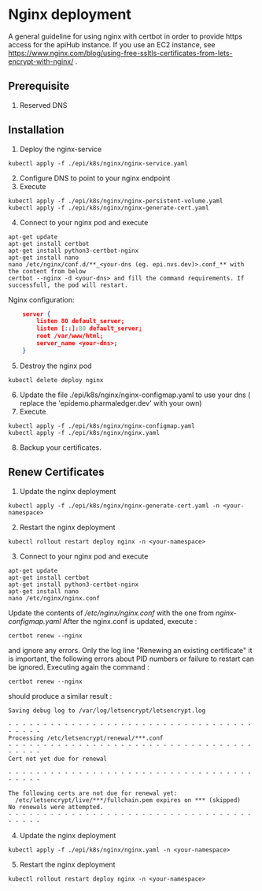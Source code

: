 # Nginx deployment

A general guideline for using nginx with certbot in order to provide https access for the apiHub instance.
If you use an EC2 instance, see https://www.nginx.com/blog/using-free-ssltls-certificates-from-lets-encrypt-with-nginx/ .

## Prerequisite
1. Reserved DNS

## Installation

1. Deploy the nginx-service
```shell
kubectl apply -f ./epi/k8s/nginx/nginx-service.yaml
```
2. Configure DNS to point to your nginx endpoint
3. Execute
```shell
kubectl apply -f ./epi/k8s/nginx/nginx-persistent-volume.yaml
kubectl apply -f ./epi/k8s/nginx/nginx-generate-cert.yaml
```
4. Connect to your nginx pod and execute
```shell
apt-get update
apt-get install certbot
apt-get install python3-certbot-nginx
apt-get install nano
nano /etc/nginx/conf.d/**_<your-dns (eg. epi.nvs.dev)>.conf_** with the content from below
certbot --nginx -d <your-dns> and fill the command requirements. If successfull, the pod will restart.
```
Nginx configuration:
```json
    server {
        listen 80 default_server;
        listen [::]:80 default_server;
        root /var/www/html;
        server_name <your-dns>;
    }
```
5. Destroy the nginx pod
```shell
kubectl delete deploy nginx
```
6. Update the file ./epi/k8s/nginx/nginx-configmap.yaml to use your dns ( replace the 'epidemo.pharmaledger.dev' with your own)
7. Execute
```shell
kubectl apply -f ./epi/k8s/nginx/nginx-configmap.yaml
kubectl apply -f ./epi/k8s/nginx/nginx.yaml
```
8. Backup your certificates.

## Renew Certificates

1. Update the nginx deployment
```shell
kubectl apply -f ./epi/k8s/nginx/nginx-generate-cert.yaml -n <your-namespace>
```
2. Restart the nginx deployment
```shell
kubectl rollout restart deploy nginx -n <your-namespace>
```
3. Connect to your nginx pod and execute
```shell
apt-get update
apt-get install certbot
apt-get install python3-certbot-nginx
apt-get install nano
nano /etc/nginx/nginx.conf
```
Update the contents of <i>/etc/nginx/nginx.conf</i> with the one from <i>nginx-configmap.yaml</i>
After the nginx.conf is updated, execute :
```shell
certbot renew --nginx
```
and ignore any errors. Only the log line "Renewing an existing certificate" it is important, the following errors about PID numbers or failure to restart can be ignored.
Executing again the command :
```shell
certbot renew --nginx
```
should produce a similar result :
```shell
Saving debug log to /var/log/letsencrypt/letsencrypt.log

- - - - - - - - - - - - - - - - - - - - - - - - - - - - - - - - - - - - - - - -
Processing /etc/letsencrypt/renewal/***.conf
- - - - - - - - - - - - - - - - - - - - - - - - - - - - - - - - - - - - - - - -
Cert not yet due for renewal

- - - - - - - - - - - - - - - - - - - - - - - - - - - - - - - - - - - - - - - -

The following certs are not due for renewal yet:
  /etc/letsencrypt/live/***/fullchain.pem expires on *** (skipped)
No renewals were attempted.
- - - - - - - - - - - - - - - - - - - - - - - - - - - - - - - - - - - - - - - -

```
4. Update the nginx deployment
```shell
kubectl apply -f ./epi/k8s/nginx/nginx.yaml -n <your-namespace>
```
5. Restart the nginx deployment
```shell
kubectl rollout restart deploy nginx -n <your-namespace>
```
